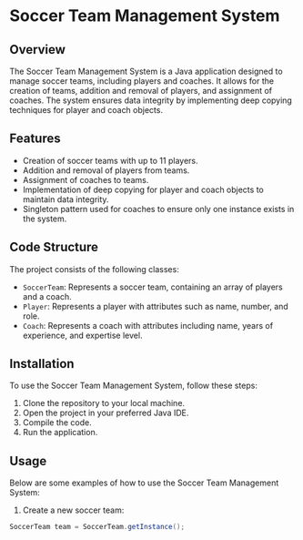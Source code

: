 # Soccer Team Management System

## Overview

The Soccer Team Management System is a Java application designed to manage soccer teams, including players and coaches. It allows for the creation of teams, addition and removal of players, and assignment of coaches. The system ensures data integrity by implementing deep copying techniques for player and coach objects.

## Features

- Creation of soccer teams with up to 11 players.
- Addition and removal of players from teams.
- Assignment of coaches to teams.
- Implementation of deep copying for player and coach objects to maintain data integrity.
- Singleton pattern used for coaches to ensure only one instance exists in the system.

## Code Structure

The project consists of the following classes:

- `SoccerTeam`: Represents a soccer team, containing an array of players and a coach.
- `Player`: Represents a player with attributes such as name, number, and role.
- `Coach`: Represents a coach with attributes including name, years of experience, and expertise level.

## Installation

To use the Soccer Team Management System, follow these steps:

1. Clone the repository to your local machine.
2. Open the project in your preferred Java IDE.
3. Compile the code.
4. Run the application.

## Usage

Below are some examples of how to use the Soccer Team Management System:

1. Create a new soccer team:

```java
SoccerTeam team = SoccerTeam.getInstance();
